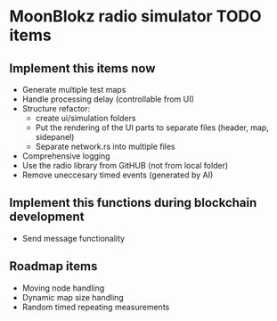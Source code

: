 # MoonBlokz radio simulator TODO items

## Implement this items now

- Generate multiple test maps
- Handle processing delay (controllable from UI)
- Structure refactor:
  - create ui/simulation folders
  - Put the rendering of the UI parts to separate files (header, map, sidepanel)
  - Separate network.rs into multiple files
- Comprehensive logging
- Use the radio library from GitHUB (not from local folder)
- Remove uneccesary timed events (generated by AI)

## Implement this functions during blockchain development

- Send message functionality

## Roadmap items

- Moving node handling
- Dynamic map size handling
- Random timed repeating measurements
